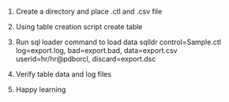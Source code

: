 1. Create a directory and place .ctl and .csv file

2. Using table creation script create table

3. Run sql loader command to load data
sqlldr control=Sample.ctl log=export.log, bad=export.bad, data=export.csv userid=hr/hr@pdborcl, discard=export.dsc

4. Verify table data and log files

5. Happy learning
